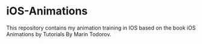 # iOS-Animations

This repository contains my animation training in IOS based on the book iOS Animations by Tutorials
By Marin Todorov.
